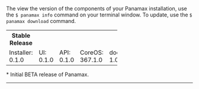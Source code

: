 The view the version of the components of your Panamax installation, use the `$ panamax info` command on your terminal window. To update, use the `$ panamax download` command.

<table border=0 style="width:300px">
<tr>
  <th>Stable Release</th>
  <td></td> 
  <td></td>
  <td></td>
  <td></td>
</tr>
<tr>
  <td>Installer:  0.1.0</td> 
  <td>UI:  0.1.0</td>
  <td>API:  0.1.0</td>
  <td>CoreOS:  367.1.0</td>
  <td>docker:  1.0.1</td>
</tr>
</table>
* Initial BETA release of Panamax.

***